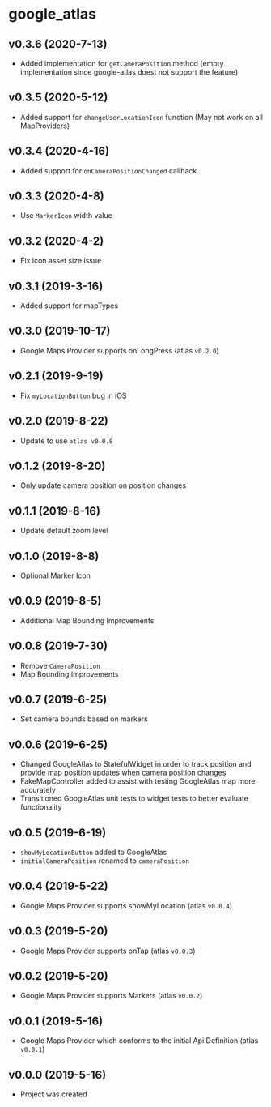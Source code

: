 # google_atlas

## v0.3.6 (2020-7-13)

- Added implementation for `getCameraPosition` method (empty implementation since google-atlas doest not support the feature)

## v0.3.5 (2020-5-12)

- Added support for `changeUserLocationIcon` function (May not work on all MapProviders)

## v0.3.4 (2020-4-16)

- Added support for `onCameraPositionChanged` callback

## v0.3.3 (2020-4-8)

- Use `MarkerIcon` width value

## v0.3.2 (2020-4-2)

- Fix icon asset size issue

## v0.3.1 (2019-3-16)

- Added support for mapTypes

## v0.3.0 (2019-10-17)

- Google Maps Provider supports onLongPress (atlas `v0.2.0`)

## v0.2.1 (2019-9-19)

- Fix `myLocationButton` bug in iOS

## v0.2.0 (2019-8-22)

- Update to use `atlas v0.0.8`

## v0.1.2 (2019-8-20)

- Only update camera position on position changes

## v0.1.1 (2019-8-16)

- Update default zoom level

## v0.1.0 (2019-8-8)

- Optional Marker Icon

## v0.0.9 (2019-8-5)

- Additional Map Bounding Improvements

## v0.0.8 (2019-7-30)

- Remove `CameraPosition`
- Map Bounding Improvements

## v0.0.7 (2019-6-25)

- Set camera bounds based on markers

## v0.0.6 (2019-6-25)

- Changed GoogleAtlas to StatefulWidget in order to track position and provide map position updates when camera position changes
- FakeMapController added to assist with testing GoogleAtlas map more accurately
- Transitioned GoogleAtlas unit tests to widget tests to better evaluate functionality

## v0.0.5 (2019-6-19)

- `showMyLocationButton` added to GoogleAtlas
- `initialCameraPosition` renamed to `cameraPosition`

## v0.0.4 (2019-5-22)

- Google Maps Provider supports showMyLocation (atlas `v0.0.4`)

## v0.0.3 (2019-5-20)

- Google Maps Provider supports onTap (atlas `v0.0.3`)

## v0.0.2 (2019-5-20)

- Google Maps Provider supports Markers (atlas `v0.0.2`)

## v0.0.1 (2019-5-16)

- Google Maps Provider which conforms to the initial Api Definition (atlas `v0.0.1`)

## v0.0.0 (2019-5-16)

- Project was created
